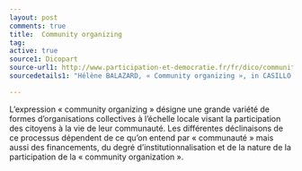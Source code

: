 ```yaml
---
layout: post
comments: true
title:  Community organizing
tag:
active: true
source1: Dicopart
source-url1: http://www.participation-et-democratie.fr/fr/dico/community-organizing
sourcedetails1: "Hélène BALAZARD, « Community organizing », in CASILLO I. avec BARBIER R., BLONDIAUX L., CHATEAURAYNAUD F., FOURNIAU J-M., LEFEBVRE R., NEVEU C. et SALLES D. (dir.), Dictionnaire critique et interdisciplinaire de la participation, Paris, GIS Démocratie et Participation, 2013, ISSN : 2268-5863. URL : http://www.dicopart.fr/fr/dico/community-organizing."

---
```


L’expression « community organizing » désigne une grande variété de formes d’organisations collectives à l’échelle locale visant la participation des citoyens à la vie de leur communauté. Les différentes déclinaisons de ce processus dépendent de ce qu’on entend par « communauté » mais aussi des financements, du degré d’institutionnalisation et de la nature de la participation de la « community organization ».
